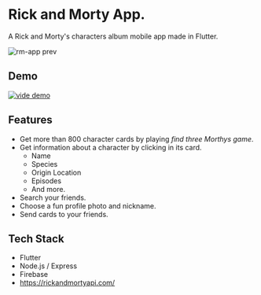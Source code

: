 # Rick and Morty App.

A Rick and Morty's characters album mobile app made in Flutter.

![rm-app prev](https://user-images.githubusercontent.com/78172208/219979276-642e9e19-b37b-4c06-babf-70f86ddd5c65.png)

## Demo

[![vide demo](https://img.youtube.com/vi/aZwru9jhKRE&ab/0.jpg)](https://www.youtube.com/watch?v=aZwru9jhKRE&ab)

## Features

* Get more than 800 character cards by playing _find three Morthys game_.
* Get information about a character by clicking in its card.
    * Name
    * Species
    * Origin Location
    * Episodes
    * And more.
* Search your friends.
* Choose a fun profile photo and nickname.
* Send cards to your friends.

## Tech Stack
- Flutter
- Node.js / Express
- Firebase 
- https://rickandmortyapi.com/
